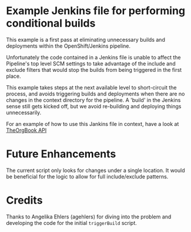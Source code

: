 # Example Jenkins file for performing conditional builds

This example is a first pass at eliminating unnecessary builds and deployments within the OpenShift/Jenkins pipeline.

Unfortunately the code contained in a Jenkins file is unable to affect the Pipeline's top level SCM settings to take advantage of the include and exclude filters that would stop the builds from being triggered in the first place.

This example takes steps at the next available level to short-circuit the process, and avoids triggering builds and deployments when there are no changes in the context directory for the pipeline.  A 'build' in the Jenkins sense still gets kicked off, but we avoid re-building and deploying things unnecessarily.

For an example of how to use this Jankins file in context, have a look at [TheOrgBook API](https://github.com/bcgov/TheOrgBook/tree/master/tob-api)

# Future Enhancements

The current script only looks for changes under a single location.  It would be beneficial for the logic to allow for full include/exclude patterns.

# Credits

Thanks to Angelika Ehlers (agehlers) for diving into the problem and developing the code for the initial `triggerBuild` script.